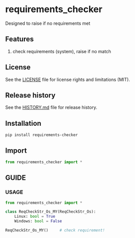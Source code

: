 # requirements_checker
Designed to raise if no requirements met

## Features
1. check requirements (system), raise if no match 

## License
See the [LICENSE](LICENSE) file for license rights and limitations (MIT).


## Release history
See the [HISTORY.md](HISTORY.md) file for release history.


## Installation
```commandline
pip install requirements-checker
```

## Import

```python
from requirements_checker import *
```


## GUIDE

### USAGE

```python
from requirements_checker import *

class ReqCheckStr_Os_MY(ReqCheckStr_Os):
    Linux: bool = True
    Windows: bool = False

ReqCheckStr_Os_MY()     # check requirement!  
```
